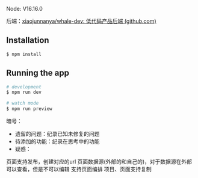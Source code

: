 Node: V16.16.0

后端：[xiaojunnanya/whale-dev: 低代码产品后端 (github.com)](https://github.com/xiaojunnanya/whale-dev)

## Installation

```bash
$ npm install
```

## Running the app

```bash
# development
$ npm run dev

# watch mode
$ npm run preview
```
暗号：
- 遗留的问题：纪录已知未修复的问题
- 待添加的功能：纪录在思考中的功能
- 疑惑：

页面支持发布，创建对应的url
页面数据源(外部的和自己的)，对于数据源在外部可以查看，但是不可以编辑
支持页面编排
项目、页面支持复制